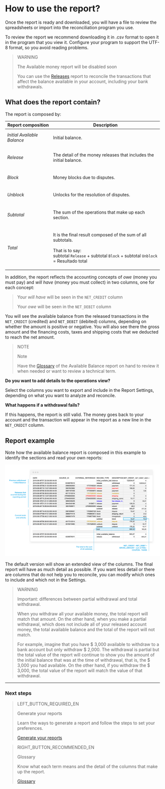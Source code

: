 
# How to use the report?


Once the report is ready and downloaded, you will have a file to review the spreadsheets or import into the reconciliation program you use.

To review the report we recommend downloading it in .csv format to open it in the program that you view it. Configure your program to support the UTF-8 format, so you avoid reading problems.

> WARNING
> 
> The Available money report will be disabled soon
> 
> You can use the [Releases](https://www.mercadopago.com.ar/developers/en/guides/manage-account/reports/released-money/introduction) report to reconcile the transactions that affect the balance available in your account, including your bank withdrawals.

## What does the report contain?

The report is composed by:

| Report composition | Description |
| --- | --- |
| *Initial Available Balance* |<br/> Initial balance.<br/><br/>|
| *Release* |<br/> The detail of the money releases that includes the initial balance.<br/><br/> |
| *Block* | <br/> Money blocks due to disputes.<br/><br/> |
| *Unblock* |<br/> Unlocks for the resolution of disputes.<br/><br/>|
| *Subtotal* | <br/> The sum of the operations that make up each section.<br/><br/>|
| *Total*| <br/> It is the final result composed of the sum of all subtotals.<br/><br/> That is to say:<br/> subtotal `Release` + subtotal `Block` + subtotal `Unblock` = Resultado total<br/><br/> |

In addition, the report reflects the accounting concepts of *owe* (money you must pay) and *will have* (money you must collect) in two columns, one for each concept:

> Your *will have* will be seen in the `NET_CREDIT` column
> 
> Your *owe* will be seen in the `NET_DEBIT` column

You will see the available balance from the released transactions in the `NET_CREDIT` (credited) and `NET_DEBIT` (debited) columns, depending on whether the amount is positive or negative. You will also see there the gross amount and the financing costs, taxes and shipping costs that we deducted to reach the net amount.

> NOTE
>
> Note
>
> Have the [Glossary](https://www.mercadopago.com.ar/ayuda/_2118) of the Available Balance report on hand to review it when needed or want to review a technical term.

**Do you want to add details to the operations view?**

Select the columns you want to export and include in the Report Settings, depending on what you want to analyze and reconcile.

**What happens if a withdrawal fails?**

If this happens, the report is still valid. The money goes back to your account and the transaction will appear in the report as a new line in the `NET_CREDIT` column.

## Report example

Note how the available balance report is composed in this example to identify the sections and read your own reports:

![Reporte de Dinero disponible Ejemplos Mercado Pago](/images/manage-account/reports/examples-en.png)

The default version will show an extended view of the columns. The final report will have as much detail as possible. If you want less detail or there are columns that do not help you to reconcile, you can modify which ones to include and which not in the Settings.

> WARNING
>
> Important: differences between partial withdrawal and total withdrawal.
>
> When you withdraw all your available money, the total report will match that amount. On the other hand, when you make a partial withdrawal, which does not include all of your released account money, the total available balance and the total of the report will not match.
>
> For example, imagine that you have $ 3,000 available to withdraw to a bank account but only withdraw $ 2,000. The withdrawal is partial but the total value of the report will continue to show you the amount of the initial balance that was at the time of withdrawal, that is, the $ 3,000 you had available. On the other hand, if you withdraw the $ 3,000, the total value of the report will match the value of that withdrawal.

<hr/>

### Next steps

> LEFT_BUTTON_REQUIRED_EN
>
> Generate your reports
>
> Learn the ways to generate a report and follow the steps to set your preferences.
>
> [Generate your reports](https://www.mercadopago[FAKER][URL][DOMAIN]/developers/en/guides/manage-account/reports/available-money/generate)

> RIGHT_BUTTON_RECOMMENDED_EN
>
> Glossary
>
> Know what each term means and the detail of the columns that make up the report.
>
> [Glossary](https://www.mercadopago[FAKER][URL][DOMAIN]/developers/en/guides/manage-account/reports/available-money/glossary)
